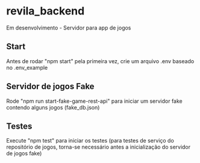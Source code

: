 # revila_backend
Em desenvolvimento - Servidor para app de jogos

## Start
Antes de rodar "npm start" pela primeira vez, crie um arquivo .env baseado no .env_example

## Servidor de jogos Fake
Rode "npm run start-fake-game-rest-api" para iniciar um servidor fake contendo alguns jogos (fake_db.json)  

## Testes
Execute "npm test" para iniciar os testes (para testes de serviço do repositório de jogos, torna-se necessário antes a inicialização do servidor de jogos fake)